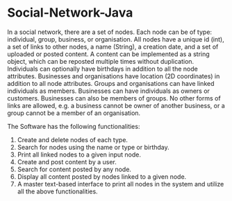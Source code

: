 # Social-Network-Java
In a social network, there are a set of nodes. Each node can be of type: individual, group, business, or organisation. All nodes have a unique id (int), a set of links to other nodes, a name (String), a creation date, and a set of uploaded or posted content. A content can be implemented as a string object, which can be reposted multiple times without duplication. Individuals can optionally have birthdays in addition to all the node attributes. Businesses and organisations have location (2D coordinates) in addition to all node attributes. Groups and organisations can have linked individuals as members. Businesses can have individuals as owners or customers. Businesses can also be members of groups. No other forms of links are allowed, e.g. a business cannot be owner of another business, or a group cannot be a member of an organisation.</br>

The Software has the following functionalities:
1. Create and delete nodes of each type.
2. Search for nodes using the name or type or birthday.
3. Print all linked nodes to a given input node.
4. Create and post content by a user.
5. Search for content posted by any node.
6. Display all content posted by nodes linked to a given node.
7. A master text-based interface to print all nodes in the system and utilize all the above functionalities.
